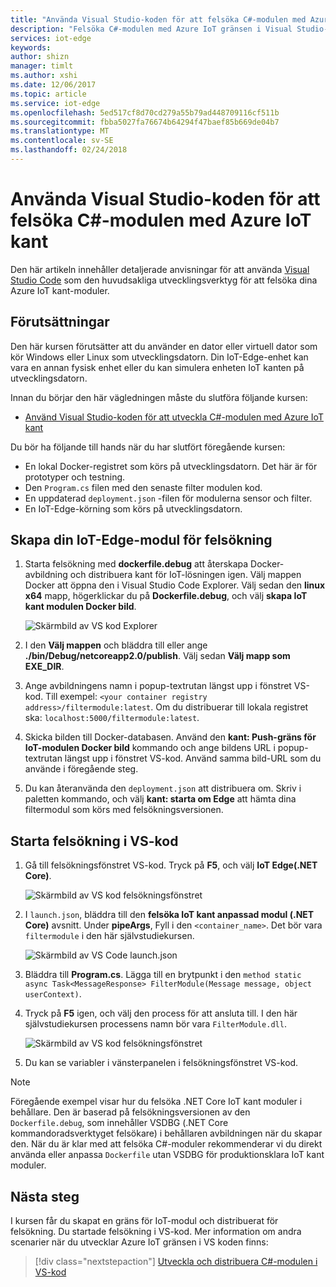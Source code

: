 ```yaml
---
title: "Använda Visual Studio-koden för att felsöka C#-modulen med Azure IoT kant | Microsoft Docs"
description: "Felsöka C#-modulen med Azure IoT gränsen i Visual Studio-koden."
services: iot-edge
keywords: 
author: shizn
manager: timlt
ms.author: xshi
ms.date: 12/06/2017
ms.topic: article
ms.service: iot-edge
ms.openlocfilehash: 5ed517cf8d70cd279a55b79ad448709116cf511b
ms.sourcegitcommit: fbba5027fa76674b64294f47baef85b669de04b7
ms.translationtype: MT
ms.contentlocale: sv-SE
ms.lasthandoff: 02/24/2018
---
```

# <a name="use-visual-studio-code-to-debug-a-c-module-with-azure-iot-edge"></a>Använda Visual Studio-koden för att felsöka C#-modulen med Azure IoT kant
Den här artikeln innehåller detaljerade anvisningar för att använda [Visual Studio Code](https://code.visualstudio.com/) som den huvudsakliga utvecklingsverktyg för att felsöka dina Azure IoT kant-moduler.

## <a name="prerequisites"></a>Förutsättningar
Den här kursen förutsätter att du använder en dator eller virtuell dator som kör Windows eller Linux som utvecklingsdatorn. Din IoT-Edge-enhet kan vara en annan fysisk enhet eller du kan simulera enheten IoT kanten på utvecklingsdatorn.

Innan du börjar den här vägledningen måste du slutföra följande kursen:
- [Använd Visual Studio-koden för att utveckla C#-modulen med Azure IoT kant](how-to-vscode-develop-csharp-module.md)

Du bör ha följande till hands när du har slutfört föregående kursen:
- En lokal Docker-registret som körs på utvecklingsdatorn. Det här är för prototyper och testning.
- Den `Program.cs` filen med den senaste filter modulen kod.
- En uppdaterad `deployment.json` -filen för modulerna sensor och filter.
- En IoT-Edge-körning som körs på utvecklingsdatorn.

## <a name="build-your-iot-edge-module-for-debugging"></a>Skapa din IoT-Edge-modul för felsökning
1. Starta felsökning med **dockerfile.debug** att återskapa Docker-avbildning och distribuera kant för IoT-lösningen igen. Välj mappen Docker att öppna den i Visual Studio Code Explorer. Välj sedan den **linux x64** mapp, högerklickar du på **Dockerfile.debug**, och välj **skapa IoT kant modulen Docker bild**.

    ![Skärmbild av VS kod Explorer](./media/how-to-debug-csharp-module/build-debug-image.png)

3. I den **Välj mappen** och bläddra till eller ange **./bin/Debug/netcoreapp2.0/publish**. Välj sedan **Välj mapp som EXE_DIR**.
4. Ange avbildningens namn i popup-textrutan längst upp i fönstret VS-kod. Till exempel: `<your container registry address>/filtermodule:latest`. Om du distribuerar till lokala registret ska: `localhost:5000/filtermodule:latest`.
5. Skicka bilden till Docker-databasen. Använd den **kant: Push-gräns för IoT-modulen Docker bild** kommando och ange bildens URL i popup-textrutan längst upp i fönstret VS-kod. Använd samma bild-URL som du använde i föregående steg.
6. Du kan återanvända den `deployment.json` att distribuera om. Skriv i paletten kommando, och välj **kant: starta om Edge** att hämta dina filtermodul som körs med felsökningsversionen.

## <a name="start-debugging-in-vs-code"></a>Starta felsökning i VS-kod
1. Gå till felsökningsfönstret VS-kod. Tryck på **F5**, och välj **IoT Edge(.NET Core)**.

    ![Skärmbild av VS kod felsökningsfönstret](./media/how-to-debug-csharp-module/f5-debug-option.png)

2. I `launch.json`, bläddra till den **felsöka IoT kant anpassad modul (.NET Core)** avsnitt. Under **pipeArgs**, Fyll i den `<container_name>`. Det bör vara `filtermodule` i den här självstudiekursen.

    ![Skärmbild av VS Code launch.json](./media/how-to-debug-csharp-module/add-container-name.png)

3. Bläddra till **Program.cs**. Lägga till en brytpunkt i den `method static async Task<MessageResponse> FilterModule(Message message, object userContext)`.
4. Tryck på **F5** igen, och välj den process för att ansluta till. I den här självstudiekursen processens namn bör vara `FilterModule.dll`.

    ![Skärmbild av VS kod felsökningsfönstret](./media/how-to-debug-csharp-module/attach-process.png)

5. Du kan se variabler i vänsterpanelen i felsökningsfönstret VS-kod. 

> [!NOTE]
> Föregående exempel visar hur du felsöka .NET Core IoT kant moduler i behållare. Den är baserad på felsökningsversionen av den `Dockerfile.debug`, som innehåller VSDBG (.NET Core kommandoradsverktyget felsökare) i behållaren avbildningen när du skapar den. När du är klar med att felsöka C#-moduler rekommenderar vi du direkt använda eller anpassa `Dockerfile` utan VSDBG för produktionsklara IoT kant moduler.

## <a name="next-steps"></a>Nästa steg

I kursen får du skapat en gräns för IoT-modul och distribuerat för felsökning. Du startade felsökning i VS-kod. Mer information om andra scenarier när du utvecklar Azure IoT gränsen i VS koden finns: 

> [!div class="nextstepaction"]
> [Utveckla och distribuera C#-modulen i VS-kod](how-to-vscode-develop-csharp-module.md)

